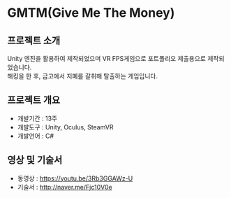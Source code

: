 # GMTM(Give Me The Money)
 
## 프로젝트 소개
Unity 엔진을 활용하여 제작되었으며 VR FPS게임으로 포트폴리오 제출용으로 제작되었습니다.  
해킹을 한 후, 금고에서 지폐를 갈취해 탈출하는 게임입니다.

## 프로젝트 개요

- 개발기간 : 13주
- 개발도구 : Unity, Oculus, SteamVR 
- 개발언어 : C#


## 영상 및 기술서
- 동영상 : https://youtu.be/3Rb3GGAWz-U
- 기술서 : http://naver.me/Fjc10V0e